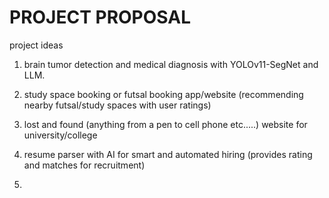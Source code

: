 # PROJECT PROPOSAL 

project ideas

1. brain tumor detection and medical diagnosis with YOLOv11-SegNet and LLM. 


3.  study space booking or futsal booking app/website (recommending nearby futsal/study spaces with user ratings)

4. lost and found (anything from a pen to cell phone etc.....) website for university/college

5. resume parser with AI for smart and automated hiring (provides rating and matches for recruitment)

6. 